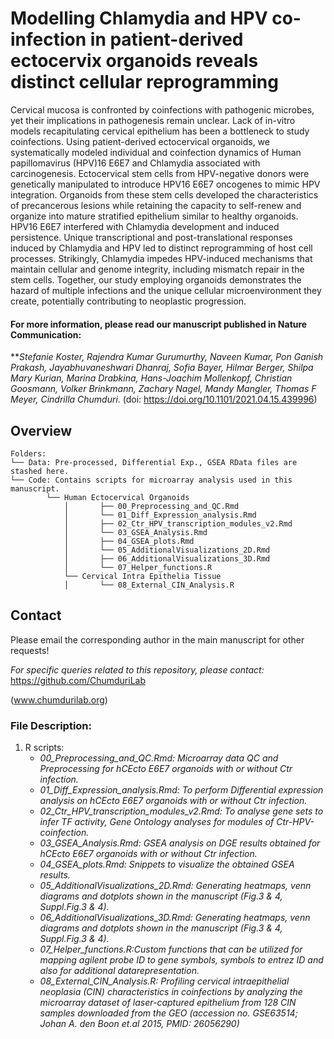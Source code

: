 # Modelling Chlamydia and HPV co-infection in patient-derived ectocervix organoids reveals distinct cellular reprogramming

Cervical mucosa is confronted by coinfections with pathogenic microbes, yet their implications in pathogenesis remain unclear. Lack of in-vitro models 
recapitulating cervical epithelium has been a bottleneck to study coinfections. Using patient-derived ectocervical organoids, we systematically modeled 
individual and coinfection dynamics of Human papillomavirus (HPV)16 E6E7 and Chlamydia associated with carcinogenesis. Ectocervical stem cells from 
HPV-negative donors were genetically manipulated to introduce HPV16 E6E7 oncogenes to mimic HPV integration. Organoids from these stem cells developed 
the characteristics of precancerous lesions while retaining the capacity to self-renew and organize into mature stratified epithelium similar to healthy 
organoids. HPV16 E6E7 interfered with Chlamydia development and induced persistence. Unique transcriptional and post-translational responses induced by 
Chlamydia and HPV led to distinct reprogramming of host cell processes. Strikingly, Chlamydia impedes HPV-induced mechanisms that maintain cellular and 
genome integrity, including mismatch repair in the stem cells. Together, our study employing organoids demonstrates the hazard of multiple infections and 
the unique cellular microenvironment they create, potentially contributing to neoplastic progression.




#### For more information, please read our manuscript published in Nature Communication:
	
	
	
	
	
***Stefanie Koster, Rajendra Kumar Gurumurthy, Naveen Kumar, Pon Ganish Prakash, Jayabhuvaneshwari Dhanraj, Sofia Bayer, Hilmar Berger, 
Shilpa Mary Kurian, Marina Drabkina, Hans-Joachim Mollenkopf, Christian Goosmann, Volker Brinkmann, Zachary Nagel, Mandy Mangler, 
Thomas F Meyer, Cindrilla Chumduri*. (doi: https://doi.org/10.1101/2021.04.15.439996)








## Overview
```
Folders:
└── Data: Pre-processed, Differential Exp., GSEA RData files are stashed here.
└── Code: Contains scripts for microarray analysis used in this manuscript.
        └── Human Ectocervical Organoids
            │       ├── 00_Preprocessing_and_QC.Rmd
            │       └── 01_Diff_Expression_analysis.Rmd
            │       ├── 02_Ctr_HPV_transcription_modules_v2.Rmd
            │       └── 03_GSEA_Analysis.Rmd
            │       ├── 04_GSEA_plots.Rmd
            │       └── 05_AdditionalVisualizations_2D.Rmd
            │       ├── 06_AdditionalVisualizations_3D.Rmd
            │       └── 07_Helper_functions.R	    
            └── Cervical Intra Epithelia Tissue
            │       └── 08_External_CIN_Analysis.R	
```















## Contact
Please email the corresponding author in the main manuscript for other requests!

*For specific queries related to this repository, please contact:*
https://github.com/ChumduriLab


(www.chumdurilab.org)





















### File Description:

1. R scripts: 
     - *00_Preprocessing_and_QC.Rmd: Microarray data QC and Preprocessing for hCEcto E6E7 organoids with or without Ctr infection.*	 
     - *01_Diff_Expression_analysis.Rmd: To perform Differential expression analysis on hCEcto E6E7 organoids with or without Ctr infection.*	 
     - *02_Ctr_HPV_transcription_modules_v2.Rmd: To analyse gene sets to infer TF activity, Gene Ontology analyses for modules of Ctr-HPV-coinfection.*	 
     - *03_GSEA_Analysis.Rmd: GSEA analysis on DGE results obtained for hCEcto E6E7 organoids with or without Ctr infection.* 
     - *04_GSEA_plots.Rmd: Snippets to visualize the obtained GSEA results.* 
     - *05_AdditionalVisualizations_2D.Rmd: Generating heatmaps, venn diagrams and dotplots shown in the manuscript (Fig.3 & 4, Suppl.Fig.3 & 4).*	 
     - *06_AdditionalVisualizations_3D.Rmd: Generating heatmaps, venn diagrams and dotplots shown in the manuscript (Fig.3 & 4, Suppl.Fig.3 & 4).*	 
     - *07_Helper_functions.R:Custom functions that can be utilized for mapping agilent probe ID to gene symbols, symbols to entrez ID and also 
	 					for additional datarepresentation.*	    					
     - *08_External_CIN_Analysis.R: Profiling cervical intraepithelial neoplasia (CIN) characteristics in coinfections by analyzing the microarray 
						dataset of laser-captured epithelium from 128 CIN samples downloaded from the GEO 
						(accession no. GSE63514; Johan A. den Boon et.al 2015, PMID: 26056290)* 	















